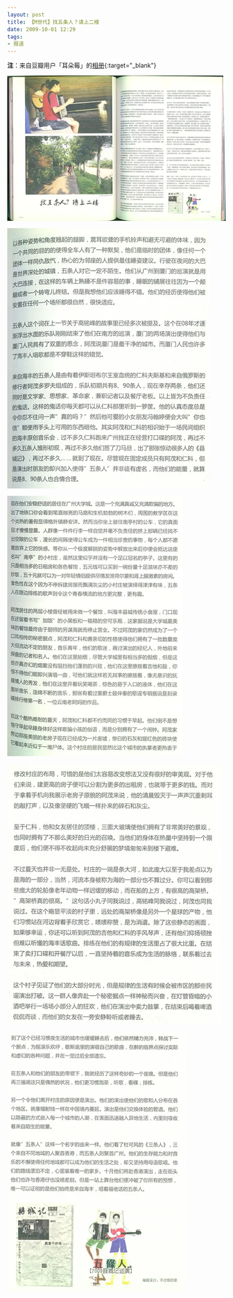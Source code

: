 ```yaml
---
layout: post
title: 【M世代】找五条人？请上二楼
date: 2009-10-01 12:29
tags:
- 报道
---
```

**注**：来自豆瓣用户「耳朵莓」的[相册](https://www.douban.com/photos/photo/354728640/){:target="_blank"}

![](/assets/imgs/mgen2009-0.webp)

![](/assets/imgs/mgen2009-1.webp)

![](/assets/imgs/mgen2009-2.webp)

![](/assets/imgs/mgen2009-3.webp)

![](/assets/imgs/mgen2009-4.webp)